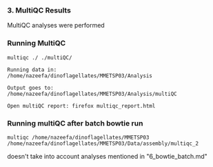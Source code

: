 ### 3. MultiQC Results

MultiQC analyses were performed

### Running MultiQC
```
multiqc ./ ./multiQC/
```
```
Running data in:
/home/nazeefa/dinoflagellates/MMETSP03/Analysis

Output goes to: /home/nazeefa/dinoflagellates/MMETSP03/Analysis/multiQC
```
```
Open multiQC report: firefox multiqc_report.html
```
### Running multiQC after batch bowtie run

```
multiqc /home/nazeefa/dinoflagellates/MMETSP03 /home/nazeefa/dinoflagellates/MMETSP03/Data/assembly/multiqc_2
```

doesn't take into account analyses mentioned in "6_bowtie_batch.md"
